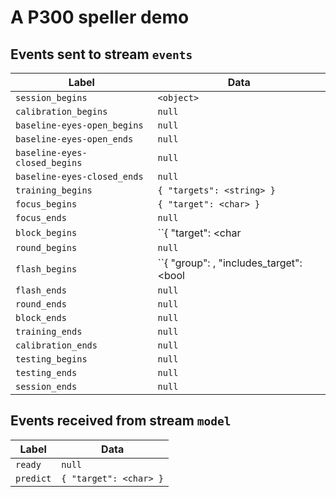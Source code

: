 # A P300 speller demo

## Events sent to stream ``events``

Label                           | Data
------------------------------- | ----
``session_begins``              | ``<object> ``
``calibration_begins``          | ``null``
``baseline-eyes-open_begins``   | ``null``
``baseline-eyes-open_ends``     | ``null``
``baseline-eyes-closed_begins`` | ``null``
``baseline-eyes-closed_ends``   | ``null``
``training_begins``             | ``{ "targets": <string> }``
``focus_begins``                | ``{ "target": <char> }``
``focus_ends``                  | ``null``
``block_begins``                | ``{ "target": <char|null> }``
``round_begins``                | ``null``
``flash_begins``                | ``{ "group": <array>, "includes_target": <bool|null> }``
``flash_ends``                  | ``null``
``round_ends``                  | ``null``
``block_ends``                  | ``null``
``training_ends``               | ``null``
``calibration_ends``            | ``null``
``testing_begins``              | ``null``
``testing_ends``                | ``null``
``session_ends``                | ``null``

## Events received from stream ``model``

Label                    | Data
------------------------ | ----
``ready``                | ``null``
``predict``              | ``{ "target": <char> }``
